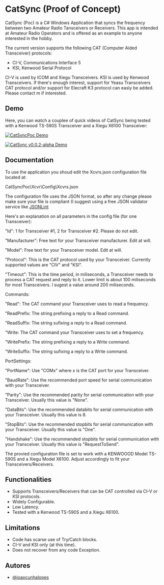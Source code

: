 
# CatSync (Proof of Concept)

CatSync (Poc) is a C# Windows Application that syncs the frequency between two Amateur Radio Tansceivers or Receivers.
This app is intended at Amateur Radio Operators and is offered as an example to anyone interested in the hobby.

The current version supports the following CAT (Computer Aided Transceiver) protocols:

- CI-V, Communications Interface 5
- KSI, Kenwood Serial Protocol

CI-V is used by ICOM and Xiegu Transceivers. KSI is used by Kenwood Transceivers.
If there's enough interest, support for Yeasu Transceivers CAT protocol and/or support for Elecraft K3 protocol can easly be added. Please contact m if interested.


## Demo

Here, you can watch a couplee of quick videos of CatSync being tested with a Kenwood TS-590S Transceiver and a Xiegu X6100 Transceiver:

[![CatSyncPoc Demo](https://img.youtube.com/vi/FZajYRjz7ec/sddefault.jpg)](https://www.youtube.com/watch?v=FZajYRjz7ec)

[![CatSync v0.0.2-alpha Demo](https://img.youtube.com/vi/1GEGxY4AOv4/sddefault.jpg)](https://www.youtube.com/watch?v=1GEGxY4AOv4)

## Documentation

To use the application you shoud edit the Xcvrs.json configuration file located at:

CatSyncPoc\Xcvr\Config\Xcvrs.json

The configuration file uses the JSON format, so after any change please make sure your file is compliant (I suggest using a free JSON validator service like [JSONLint](https://jsonlint.com/)

Here's an explanation on all parameters in the config file (for one Transceiver):

"Id": 1 for Transceiver #1, 2 for Transceiver #2. Please do not edit.

"Manufacturer": Free text for your Transceiver manufacturer. Edit at will.

"Model": Free text for your Transceiver model. Edit at will.

"Protocol": This is the CAT protocol used by your Transceiver. Currently supported values are "CIV" and "KSI".

"Timeout": This is the time period, in miliseconds, a Transceiver needs to process a CAT request and reply to it. Lower limit is about 100 miliseconds for most Transceivers. I sugest a value around 200 miliseconds.

Commands:

"Read": The CAT command your Transceiver uses to read a frequency.

"ReadPrefix: The string prefixing a reply to a Read command.

"ReadSuffix: The string sufixing a reply to a Read command.

"Write: The CAT command your Transceiver uses to set a frequency.

"WritePrefix: The string prefixing a reply to a Write command.

"WriteSuffix: The string sufixing a reply to a Write command.


PortSettings:

"PortName": Use "COMx" where x is the CAT port for your Transceiver.

"BaudRate": Use the recommended port speed for serial communication with your Transceiver.

"Parity": Use the recommended parity for serial communication with your Transceiver. Usually this value is "None".

"DataBits": Use the recommended databits for serial communication with your Transceiver. Usually this value is 8.

"StopBits": Use the recommended stopbits for serial communication with your Transceiver. Usually this value is "One".

"Handshake": Use the recommended stopbits for serial communication with your Transceiver. Usually this value is "RequestToSend".


The provied configuration file is set to work with a KENWOOOD Model TS-590S and a Xiegu Model X6100. Adjust accordingly to fit your Transceivers/Receivers.


## Functionalities

- Supports Transceivers/Receivers that can be CAT controlled via CI-V or KSI protocols.
- Widely Configurable.
- Low Latency.
- Tested with a Kenwood TS-590S and a Xiegu X6100.


## Limitations

- Code has scarse use of Try/Catch blocks.
- CI-V and KSI only (at this time).
- Does not recover from any code Exception.


## Autores

- [@joaocunhalopes](https://www.github.com/joaocunhalopes)
